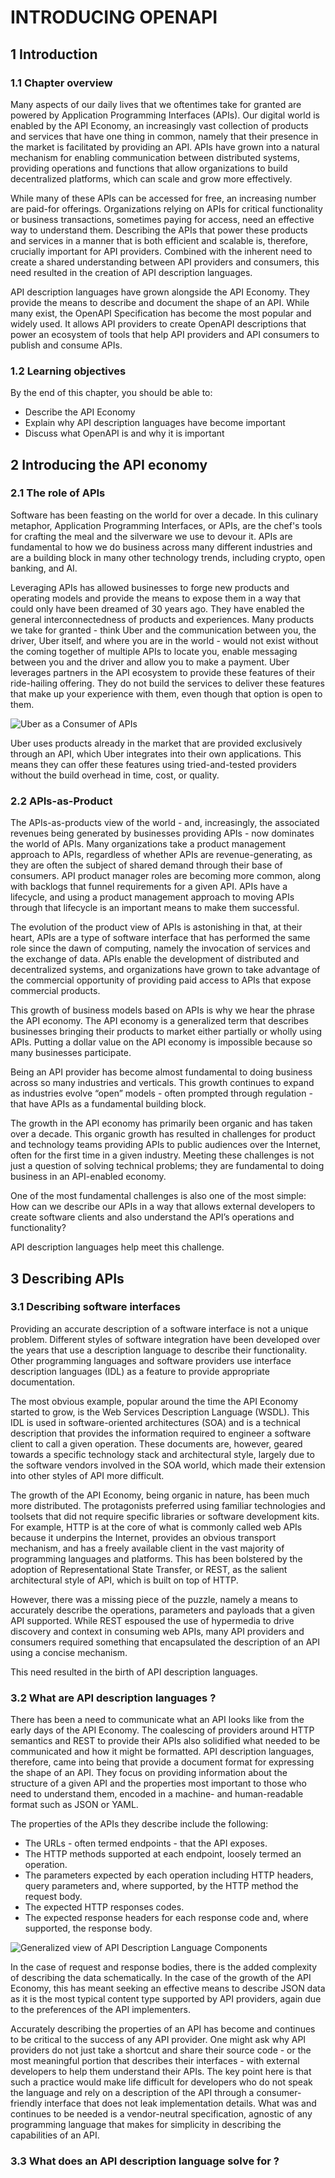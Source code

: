 # INTRODUCING OPENAPI

## 1 Introduction

### 1.1 Chapter overview

Many aspects of our daily lives that we oftentimes take for granted are powered by Application Programming Interfaces (APIs). Our digital world is enabled by the API Economy, an increasingly vast collection of products and services that have one thing in common, namely that their presence in the market is facilitated by providing an API. APIs have grown into a natural mechanism for enabling communication between distributed systems, providing operations and functions that allow organizations to build decentralized platforms, which can scale and grow more effectively.

While many of these APIs can be accessed for free, an increasing number are paid-for offerings. Organizations relying on APIs for critical functionality or business transactions, sometimes paying for access, need an effective way to understand them. Describing the APIs that power these products and services in a manner that is both efficient and scalable is, therefore, crucially important for API providers. Combined with the inherent need to create a shared understanding between API providers and consumers, this need resulted in the creation of API description languages.

API description languages have grown alongside the API Economy. They provide the means to describe and document the shape of an API. While many exist, the OpenAPI Specification has become the most popular and widely used. It allows API providers to create OpenAPI descriptions that power an ecosystem of tools that help API providers and API consumers to publish and consume APIs.

### 1.2 Learning objectives

By the end of this chapter, you should be able to:
- Describe the API Economy
- Explain why API description languages have become important
- Discuss what OpenAPI is and why it is important

## 2 Introducing the API economy

### 2.1 The role of APIs

Software has been feasting on the world for over a decade. In this culinary metaphor, Application Programming Interfaces, or APIs, are the chef's tools for crafting the meal and the silverware we use to devour it. APIs are fundamental to how we do business across many different industries and are a building block in many other technology trends, including crypto, open banking, and AI.

Leveraging APIs has allowed businesses to forge new products and operating models and provide the means to expose them in a way that could only have been dreamed of 30 years ago. They have enabled the general interconnectedness of products and experiences. Many products we take for granted - think Uber and the communication between you, the driver, Uber itself, and where you are in the world - would not exist without the coming together of multiple APIs to locate you, enable messaging between you and the driver and allow you to make a payment. Uber leverages partners in the API ecosystem to provide these features of their ride-hailing offering. They do not build the services to deliver these features that make up your experience with them, even though that option is open to them.

![Uber as a Consumer of APIs](images/uber_as_consumer_of_apis.png)

Uber uses products already in the market that are provided exclusively through an API, which Uber integrates into their own applications. This means they can offer these features using tried-and-tested providers without the build overhead in time, cost, or quality.

### 2.2 APIs-as-Product

The APIs-as-products view of the world - and, increasingly, the associated revenues being generated by businesses providing APIs - now dominates the world of APIs. Many organizations take a product management approach to APIs, regardless of whether APIs are revenue-generating, as they are often the subject of shared demand through their base of consumers. API product manager roles are becoming more common, along with backlogs that funnel requirements for a given API. APIs have a lifecycle, and using a product management approach to moving APIs through that lifecycle is an important means to make them successful.

The evolution of the product view of APIs is astonishing in that, at their heart, APIs are a type of software interface that has performed the same role since the dawn of computing, namely the invocation of services and the exchange of data. APIs enable the development of distributed and decentralized systems, and organizations have grown to take advantage of the commercial opportunity of providing paid access to APIs that expose commercial products.

This growth of business models based on APIs is why we hear the phrase the API economy. The API economy is a generalized term that describes businesses bringing their products to market either partially or wholly using APIs. Putting a dollar value on the API economy is impossible because so many businesses participate.

Being an API provider has become almost fundamental to doing business across so many industries and verticals. This growth continues to expand as industries evolve “open” models - often prompted through regulation - that have APIs as a fundamental building block.

The growth in the API economy has primarily been organic and has taken over a decade. This organic growth has resulted in challenges for product and technology teams providing APIs to public audiences over the Internet, often for the first time in a given industry. Meeting these challenges is not just a question of solving technical problems; they are fundamental to doing business in an API-enabled economy.

One of the most fundamental challenges is also one of the most simple: How can we describe our APIs in a way that allows external developers to create software clients and also understand the API’s operations and functionality?

API description languages help meet this challenge.

## 3 Describing APIs

### 3.1 Describing software interfaces

Providing an accurate description of a software interface is not a unique problem. Different styles of software integration have been developed over the years that use a description language to describe their functionality. Other programming languages and software providers use interface description languages (IDL) as a feature to provide appropriate documentation.

The most obvious example, popular around the time the API Economy started to grow, is the Web Services Description Language (WSDL). This IDL is used in software-oriented architectures (SOA) and is a technical description that provides the information required to engineer a software client to call a given operation. These documents are, however, geared towards a specific technology stack and architectural style, largely due to the software vendors involved in the SOA world, which made their extension into other styles of API more difficult.

The growth of the API Economy, being organic in nature, has been much more distributed. The protagonists preferred using familiar technologies and toolsets that did not require specific libraries or software development kits. For example, HTTP is at the core of what is commonly called web APIs because it underpins the Internet, provides an obvious transport mechanism, and has a freely available client in the vast majority of programming languages and platforms. This has been bolstered by the adoption of Representational State Transfer, or REST, as the salient architectural style of API, which is built on top of HTTP.

However, there was a missing piece of the puzzle, namely a means to accurately describe the operations, parameters and payloads that a given API supported. While REST espoused the use of hypermedia to drive discovery and context in consuming web APIs, many API providers and consumers required something that encapsulated the description of an API using a concise mechanism.

This need resulted in the birth of API description languages.

### 3.2 What are API description languages ?

There has been a need to communicate what an API looks like from the early days of the API Economy. The coalescing of providers around HTTP semantics and REST to provide their APIs also solidified what needed to be communicated and how it might be formatted. API description languages, therefore, came into being that provide a document format for expressing the shape of an API. They focus on providing information about the structure of a given API and the properties most important to those who need to understand them, encoded in a machine- and human-readable format such as JSON or YAML.

The properties of the APIs they describe include the following:
- The URLs - often termed endpoints - that the API exposes.
- The HTTP methods supported at each endpoint, loosely termed an operation.
- The parameters expected by each operation including HTTP headers, query parameters and, where supported, by the HTTP method the request body.
- The expected HTTP responses codes.
- The expected response headers for each response code and, where supported, the response body.

![Generalized view of API Description Language Components](images/generalized_view_of_api_description_language_components.png)

In the case of request and response bodies, there is the added complexity of describing the data schematically. In the case of the growth of the API Economy, this has meant seeking an effective means to describe JSON data as it is the most typical content type supported by API providers, again due to the preferences of the API implementers.

Accurately describing the properties of an API has become and continues to be critical to the success of any API provider. One might ask why API providers do not just take a shortcut and share their source code - or the most meaningful portion that describes their interfaces - with external developers to help them understand their APIs. The key point here is that such a practice would make life difficult for developers who do not speak the language and rely on a description of the API through a consumer-friendly interface that does not leak implementation details. What was and continues to be needed is a vendor-neutral specification, agnostic of any programming language that makes for simplicity in describing the capabilities of an API.

### 3.3 What does an API description language solve for ?





